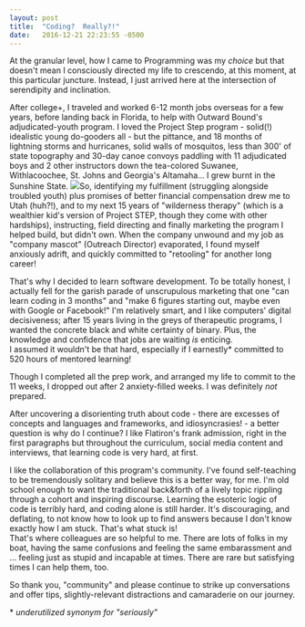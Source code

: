 ```yaml
---
layout: post
title:  "Coding?  Really?!"
date:   2016-12-21 22:23:55 -0500
---
```



At the granular level, how I came to Programming was my *choice* but that doesn't mean I consciously directed my life to crescendo, at this moment, at this particular juncture.  Instead, I just arrived here at the intersection of serendipity and inclination.

After college+, I traveled and worked 6-12 month jobs overseas for a few years, before landing back in Florida, to help with Outward Bound's adjudicated-youth program.  I loved the Project Step program - solid(!) idealistic young do-gooders all - but the pittance, and 18 months of lightning storms and hurricanes, solid walls of mosquitos, less than 300' of state topography and 30-day canoe convoys paddling with 11 adjudicated boys and 2 other instructors down the tea-colored Suwanee, Withlacoochee, St. Johns and Georgia's Altamaha... I grew burnt in the Sunshine State. ![](http://i.imgur.com/K25jXue.jpg)So, identifying my fulfillment (struggling alongside troubled youth) plus promises of better financial compensation drew me to Utah (huh?!), and to my next 15 years of "wilderness therapy" (which is a wealthier kid's version of Project STEP, though they come with other hardships), instructing, field directing and finally marketing the program I helped build, but didn't own.  When the company unwound and my job as "company mascot" (Outreach Director) evaporated, I found myself anxiously adrift, and quickly committed to "retooling" for another long career!

That's why I decided to learn software development.  To be totally honest, I actually fell for the garish parade of unscrupulous marketing that one "can learn coding in 3 months" and "make 6 figures starting out, maybe even with Google or Facebook!"  I'm relatively smart, and I like computers' digital decisiveness; after 15 years living in the greys of therapeutic programs, I wanted the concrete black and white certainty of binary. Plus, the knowledge and confidence that jobs are waiting *is* enticing.  
I assumed it wouldn't be that hard, especially if I earnestly\* committed to 520 hours of mentored learning!

Though I completed all the prep work, and arranged my life to commit to the 11 weeks, I dropped out after 2 anxiety-filled weeks.  I was definitely *not* prepared.

After uncovering a disorienting truth about code - there are excesses of concepts and languages and frameworks, and idiosyncrasies! - a better question is why do I continue?
I like Flatiron's frank admission, right in the first paragraphs but throughout the curriculum, social media content and interviews, that learning code is very hard, at first.

I like the collaboration of this program's community.  I've found self-teaching to be tremendously solitary and believe this is a better way, for me.  I'm old school enough to want the traditional back&forth of a lively topic rippling through a cohort and inspiring discourse.  Learning the esoteric logic of code is terribly hard, and coding alone is still harder.  It's discouraging, and deflating, to not know how to look up to find answers because I don't know exactly how I am stuck. That's what stuck is!  
That's where colleagues are so helpful to me.  There are lots of folks in my boat, having the same confusions and feeling the same embarassment and ... feeling just as stupid and incapable at times.  There are rare but satisfying times I can help them, too.

So thank you, "community" and please continue to strike up conversations and offer tips, slightly-relevant distractions and camaraderie on our journey.


\* *underutilized synonym for "seriously"*

